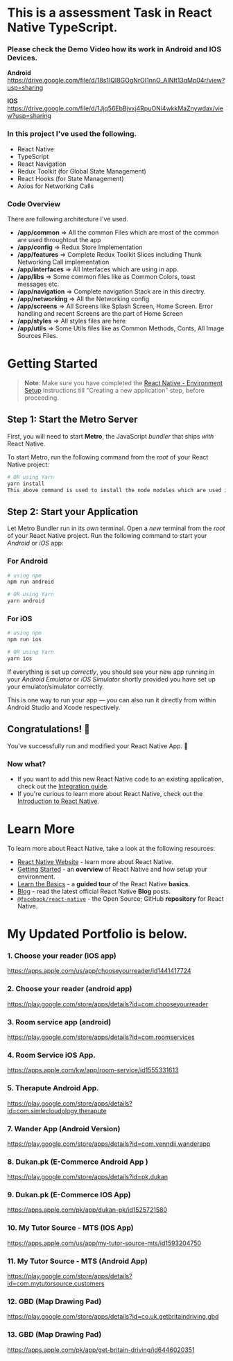 # This is a assessment Task in React Native TypeScript.

### Please check the Demo Video how its work in Android and IOS Devices.

**Android** https://drive.google.com/file/d/18s1IQI8GOgNrOI1nnO_AINIt13qMp04r/view?usp=sharing

**IOS** https://drive.google.com/file/d/1Jjq56EbBjvxj4RpuONi4wkkMaZnywdax/view?usp=sharing

### In this project I've used the following.

- React Native
- TypeScript
- React Navigation
- Redux Toolkit (for Global State Management)
- React Hooks (for State Management)
- Axios for Networking Calls

### Code Overview

There are following architecture I've used.

- **/app/common** => All the common Files which are most of the common are used throughtout the app
- **/app/config** => Redux Store Implementation
- **/app/features** => Complete Redux Toolkit Slices including Thunk Networking Call implementation
- **/app/interfaces** => All Interfaces which are using in app.
- **/app/libs** => Some common files like as Common Colors, toast messages etc.
- **/app/navigation** => Complete navigation Stack are in this directry.
- **/app/networking** => All the Networking config
- **/app/screens** => All Screens like Splash Screen, Home Screen. Error handling and recent Screens are the part of Home Screen
- **/app/styles** => All styles files are here
- **/app/utils** => Some Utils files like as Common Methods, Conts, All Image Sources Files.

# Getting Started

> **Note**: Make sure you have completed the [React Native - Environment Setup](https://reactnative.dev/docs/environment-setup) instructions till "Creating a new application" step, before proceeding.

## Step 1: Start the Metro Server

First, you will need to start **Metro**, the JavaScript _bundler_ that ships _with_ React Native.

To start Metro, run the following command from the _root_ of your React Native project:

```bash
# OR using Yarn
yarn install
This above command is used to install the node modules which are used in React Native App.
```

## Step 2: Start your Application

Let Metro Bundler run in its _own_ terminal. Open a _new_ terminal from the _root_ of your React Native project. Run the following command to start your _Android_ or _iOS_ app:

### For Android

```bash
# using npm
npm run android

# OR using Yarn
yarn android
```

### For iOS

```bash
# using npm
npm run ios

# OR using Yarn
yarn ios
```

If everything is set up _correctly_, you should see your new app running in your _Android Emulator_ or _iOS Simulator_ shortly provided you have set up your emulator/simulator correctly.

This is one way to run your app — you can also run it directly from within Android Studio and Xcode respectively.

## Congratulations! :tada:

You've successfully run and modified your React Native App. :partying_face:

### Now what?

- If you want to add this new React Native code to an existing application, check out the [Integration guide](https://reactnative.dev/docs/integration-with-existing-apps).
- If you're curious to learn more about React Native, check out the [Introduction to React Native](https://reactnative.dev/docs/getting-started).

# Learn More

To learn more about React Native, take a look at the following resources:

- [React Native Website](https://reactnative.dev) - learn more about React Native.
- [Getting Started](https://reactnative.dev/docs/environment-setup) - an **overview** of React Native and how setup your environment.
- [Learn the Basics](https://reactnative.dev/docs/getting-started) - a **guided tour** of the React Native **basics**.
- [Blog](https://reactnative.dev/blog) - read the latest official React Native **Blog** posts.
- [`@facebook/react-native`](https://github.com/facebook/react-native) - the Open Source; GitHub **repository** for React Native.

# My Updated Portfolio is below.

### 1. Choose your reader (iOS app)

https://apps.apple.com/us/app/chooseyourreader/id1441417724

### 2. Choose your reader (android app)

https://play.google.com/store/apps/details?id=com.chooseyourreader

### 3. Room service app (android)

https://play.google.com/store/apps/details?id=com.roomservices

### 4. Room Service iOS App.

https://apps.apple.com/kw/app/room-service/id1555331613

### 5. Therapute Android App.

https://play.google.com/store/apps/details?id=com.simlecloudology.therapute

### 7. Wander App (Android Version)

https://play.google.com/store/apps/details?id=com.venndii.wanderapp

### 8. Dukan.pk (E-Commerce Android App )

https://play.google.com/store/apps/details?id=pk.dukan

### 9. Dukan.pk (E-Commerce IOS App)

https://apps.apple.com/pk/app/dukan-pk/id1525721580

### 10. My Tutor Source - MTS (IOS App)

https://apps.apple.com/us/app/my-tutor-source-mts/id1593204750

### 11. My Tutor Source - MTS (Android App)

https://play.google.com/store/apps/details?id=com.mytutorsource.customers

### 12. GBD (Map Drawing Pad)

https://play.google.com/store/apps/details?id=co.uk.getbritaindriving.gbd

### 13. GBD (Map Drawing Pad)

https://apps.apple.com/pk/app/get-britain-driving/id6446020351
